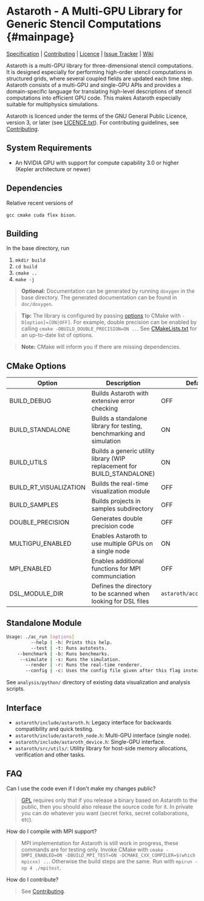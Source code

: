 # Astaroth - A Multi-GPU Library for Generic Stencil Computations {#mainpage}

[Specification](doc/Astaroth_API_specification_and_user_manual/API_specification_and_user_manual.md) | [Contributing](CONTRIBUTING.md) | [Licence](LICENCE.md) | [Issue Tracker](https://bitbucket.org/jpekkila/astaroth/issues?status=new&status=open) | [Wiki](https://bitbucket.org/jpekkila/astaroth/wiki/Home)

Astaroth is a multi-GPU library for three-dimensional stencil computations. It is designed especially for performing high-order stencil
computations in structured grids, where several coupled fields are updated each time step. Astaroth consists of a multi-GPU and single-GPU
APIs and provides a domain-specific language for translating high-level descriptions of stencil computations into efficient GPU code. This
makes Astaroth especially suitable for multiphysics simulations.

Astaroth is licenced under the terms of the GNU General Public Licence, version 3, or later
(see [LICENCE.txt](LICENCE.md)). For contributing guidelines,
see [Contributing](CONTRIBUTING.md).


## System Requirements
* An NVIDIA GPU with support for compute capability 3.0 or higher (Kepler architecture or newer)

## Dependencies
Relative recent versions of

`gcc cmake cuda flex bison`.

## Building

In the base directory, run

1. `mkdir build`
2. `cd build`
3. `cmake ..`
4. `make -j`

> **Optional:** Documentation can be generated by running `doxygen` in the base directory. The
generated documentation can be found in `doc/doxygen`.

> **Tip:**  The library is configured by passing [options](#markdown-header-cmake-options) to CMake with `-D[option]=[ON|OFF]`.
For example, double precision can be enabled by calling `cmake -DBUILD_DOUBLE_PRECISION=ON ..`.
See [CMakeLists.txt](https://bitbucket.org/jpekkila/astaroth/src/master/CMakeLists.txt) for an up-to-date list of options.

> **Note:** CMake will inform you if there are missing dependencies.

## CMake Options

| Option | Description | Default |
|--------|-------------|---------|
| BUILD_DEBUG | Builds Astaroth with extensive error checking | OFF |
| BUILD_STANDALONE | Builds a standalone library for testing, benchmarking and simulation | ON |
| BUILD_UTILS | Builds a generic utility library (WIP replacement for BUILD_STANDALONE) | ON |
| BUILD_RT_VISUALIZATION | Builds the real-time visualization module | OFF |
| BUILD_SAMPLES | Builds projects in samples subdirectory | OFF |
| DOUBLE_PRECISION | Generates double precision code | OFF |
| MULTIGPU_ENABLED | Enables Astaroth to use multiple GPUs on a single node | ON |
| MPI_ENABLED | Enables additional functions for MPI communciation | OFF |
| DSL_MODULE_DIR | Defines the directory to be scanned when looking for DSL files | `astaroth/acc/mhd_solver` |


## Standalone Module


```Bash
Usage: ./ac_run [options]
	     --help | -h: Prints this help.
	     --test | -t: Runs autotests.
	--benchmark | -b: Runs benchmarks.
	 --simulate | -s: Runs the simulation.
	   --render | -r: Runs the real-time renderer.
	   --config | -c: Uses the config file given after this flag instead of the default.
```

See `analysis/python/` directory of existing data visualization and analysis scripts.

## Interface

* `astaroth/include/astaroth.h`: Legacy interface for backwards compatibility and quick testing.
* `astaroth/include/astaroth_node.h`: Multi-GPU interface (single node).
* `astaroth/include/astaroth_device.h`: Single-GPU interface.
* `astaroth/src/utils/`: Utility library for host-side memory allocations, verification and other tasks.

## FAQ

Can I use the code even if I don't make my changes public?

> [GPL](LICENCE.md) requires only that if you release a binary based on Astaroth to the public, then you should also release the source code for it. In private you can do whatever you want (secret forks, secret collaborations, etc).

How do I compile with MPI support?

> MPI implementation for Astaroth is still work in progress, these commands are for testing only. Invoke CMake with `cmake -DMPI_ENABLED=ON -DBUILD_MPI_TEST=ON -DCMAKE_CXX_COMPILER=$(which mpicxx) ..`. Otherwise the build steps are the same. Run with `mpirun -np 4 ./mpitest`.

How do I contribute?

> See [Contributing](CONTRIBUTING.md).
